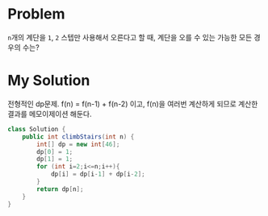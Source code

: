 # Problem

`n`개의 계단을 `1`, `2` 스텝만 사용해서 오른다고 할 때, 계단을 오를 수 있는 가능한 모든 경우의 수는?

# My Solution

전형적인 dp문제.
f(n) = f(n-1) + f(n-2) 이고, f(n)을 여러번 계산하게 되므로 계산한 결과를 메모이제이션 해둔다.

```java
class Solution {
    public int climbStairs(int n) {
        int[] dp = new int[46];
        dp[0] = 1;
        dp[1] = 1;
        for (int i=2;i<=n;i++){
            dp[i] = dp[i-1] + dp[i-2];
        }
        return dp[n];
    }
}
```
